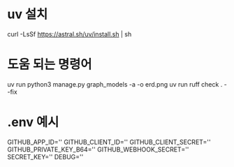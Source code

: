 # uv 설치
curl -LsSf https://astral.sh/uv/install.sh | sh

# 도움 되는 명령어
uv run python3 manage.py graph_models -a -o erd.png
uv run ruff check . --fix

# .env 예시
GITHUB_APP_ID=''
GITHUB_CLIENT_ID=''
GITHUB_CLIENT_SECRET=''
GITHUB_PRIVATE_KEY_B64=''
GITHUB_WEBHOOK_SECRET=''
SECRET_KEY=''
DEBUG=''
